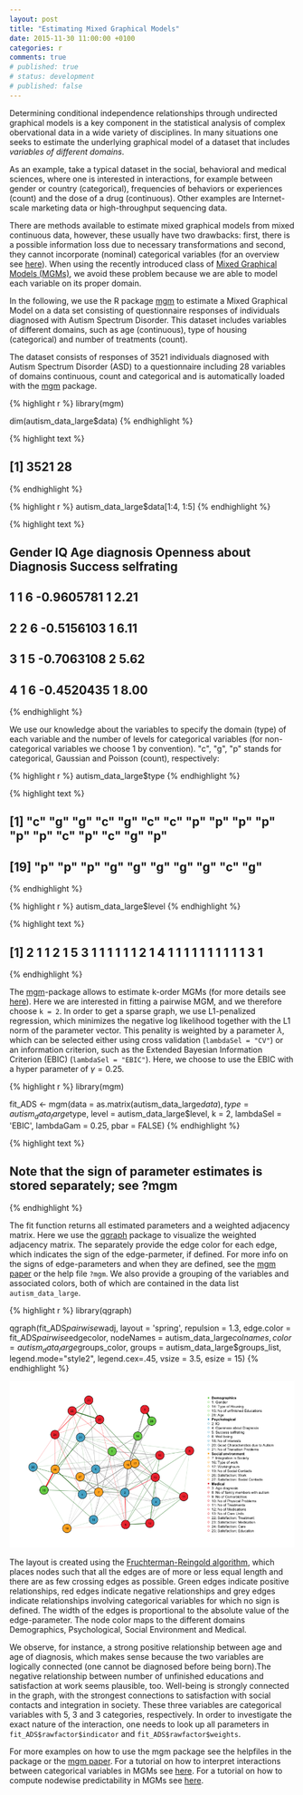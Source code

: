 ```yaml
---
layout: post
title: "Estimating Mixed Graphical Models"
date: 2015-11-30 11:00:00 +0100
categories: r
comments: true
# published: true
# status: development
# published: false
---
```


Determining conditional independence relationships through undirected graphical models is a key component in the statistical analysis of complex obervational data in a wide variety of disciplines. In many situations one seeks to estimate the underlying graphical model of a dataset that includes *variables of different domains*.

As an example, take a typical dataset in the social, behavioral and medical sciences, where one is interested in interactions, for example between gender or country (categorical), frequencies of behaviors or experiences (count) and the dose of a drug (continuous). Other examples are Internet-scale marketing data or high-throughput sequencing data. 

There are methods available to estimate mixed graphical models from mixed continuous data, however, these usually have two drawbacks: first, there is a possible information loss due to necessary transformations and second, they cannot incorporate (nominal) categorical variables (for an overview see [here](http://arxiv.org/abs/1510.05677)). When using the recently introduced class of [Mixed Graphical Models (MGMs)](http://www.jmlr.org/proceedings/papers/v33/yang14a.pdf), we avoid these problem because we are able to model each variable on its proper domain.

In the following, we use the R package [mgm](https://cran.r-project.org/web/packages/mgm/index.html) to estimate a Mixed Graphical Model on a data set consisting of questionnaire responses of individuals diagnosed with Autism Spectrum Disorder. This dataset includes  variables of different domains, such as age (continuous), type of housing (categorical) and number of treatments (count).

The dataset consists of responses of 3521 individuals diagnosed with Autism Spectrum Disorder (ASD) to a questionnaire including 28 variables of domains continuous, count and categorical and is automatically loaded with the [mgm](https://cran.r-project.org/web/packages/mgm/index.html) package.



{% highlight r %}
library(mgm)

dim(autism_data_large$data)
{% endhighlight %}



{% highlight text %}
## [1] 3521   28
{% endhighlight %}



{% highlight r %}
autism_data_large$data[1:4, 1:5]
{% endhighlight %}



{% highlight text %}
##   Gender IQ Age diagnosis Openness about Diagnosis Success selfrating
## 1      1  6    -0.9605781                        1               2.21
## 2      2  6    -0.5156103                        1               6.11
## 3      1  5    -0.7063108                        2               5.62
## 4      1  6    -0.4520435                        1               8.00
{% endhighlight %}


We use our knowledge about the variables to specify the domain (type) of each variable and the number of levels for categorical variables (for non-categorical variables we choose 1 by convention). "c", "g", "p" stands for categorical, Gaussian and Poisson (count), respectively:


{% highlight r %}
autism_data_large$type
{% endhighlight %}



{% highlight text %}
##  [1] "c" "g" "g" "c" "g" "c" "c" "p" "p" "p" "p" "p" "p" "c" "p" "c" "g" "p"
## [19] "p" "p" "p" "g" "g" "g" "g" "g" "c" "g"
{% endhighlight %}



{% highlight r %}
autism_data_large$level
{% endhighlight %}



{% highlight text %}
##  [1] 2 1 1 2 1 5 3 1 1 1 1 1 1 2 1 4 1 1 1 1 1 1 1 1 1 1 3 1
{% endhighlight %}


The [mgm](https://cran.r-project.org/web/packages/mgm/index.html)-package allows to estimate k-order MGMs (for more details see [here](https://arxiv.org/abs/1510.06871)). Here we are interested in fitting a pairwise MGM, and we therefore choose `k = 2`. In order to get a sparse graph, we use L1-penalized regression, which minimizes the negative log likelihood together with the L1 norm of the parameter vector. This penality is weighted by a parameter $\lambda$, which can be selected either using cross validation (`lambdaSel = "CV"`) or an information criterion, such as the Extended Bayesian Information Criterion (EBIC) (`lambdaSel = "EBIC"`). Here, we choose to use the EBIC with a hyper parameter of $\gamma = 0.25$.


{% highlight r %}
library(mgm)

fit_ADS <- mgm(data = as.matrix(autism_data_large$data), 
               type = autism_data_large$type,
               level = autism_data_large$level,
               k = 2, 
               lambdaSel = 'EBIC', 
               lambdaGam = 0.25, 
               pbar = FALSE)
{% endhighlight %}



{% highlight text %}
## Note that the sign of parameter estimates is stored separately; see ?mgm
{% endhighlight %}

The fit function returns all estimated parameters and a weighted adjacency matrix. Here we use the [qgraph](http://www.jstatsoft.org/article/view/v048i04/v48i04.pdf) package to visualize the weighted adjacency matrix. The separately provide the edge color for each edge, which indicates the sign of the edge-parmeter, if defined. For more info on the signs of edge-parameters and when they are defined, see the [mgm paper](https://arxiv.org/abs/1510.06871) or the help file `?mgm`. We also provide a grouping of the variables and associated colors, both of which are contained in the data list `autism_data_large`.



{% highlight r %}
library(qgraph)

qgraph(fit_ADS$pairwise$wadj, 
       layout = 'spring', repulsion = 1.3,
       edge.color = fit_ADS$pairwise$edgecolor, 
       nodeNames = autism_data_large$colnames,
       color = autism_data_large$groups_color, 
       groups = autism_data_large$groups_list,
       legend.mode="style2", legend.cex=.45, 
       vsize = 3.5, esize = 15)
{% endhighlight %}

![plot of chunk unnamed-chunk-21](/assets/img/2015-11-30-Estimation-of-mixed-graphical-models.Rmd/unnamed-chunk-21-1.png)



The layout is created using the [Fruchterman-Reingold algorithm](https://en.wikipedia.org/wiki/Force-directed_graph_drawing), which places nodes such that all the edges are of more or less equal length and there are as few crossing edges as possible. Green edges indicate positive relationships, red edges indicate negative relationships and grey edges indicate relationships involving categorical variables for which no sign is defined. The width of the edges is proportional to the absolute value of the edge-parameter. The node color maps to the different domains Demographics, Psychological, Social Environment and Medical.

We observe, for instance, a strong positive relationship between age and age of diagnosis, which makes sense because the two variables are logically connected (one cannot be diagnosed before being born).The negative relationship between number of unfinished educations and satisfaction at work seems plausible, too. Well-being is strongly connected in the graph, with the strongest connections to satisfaction with social contacts and integration in society. These three variables are categorical variables with 5, 3 and 3 categories, respectively. In order to investigate the exact nature of the interaction, one needs to look up all parameters in `fit_ADS$rawfactor$indicator` and `fit_ADS$rawfactor$weights`.

For more examples on how to use the mgm package see the helpfiles in the package or the [mgm paper](https://arxiv.org/abs/1510.06871). For a tutorial on how to interpret interactions between categorical variables in MGMs see [here](https://jmbh.github.io/Interactions-between-categorical-Variables-in-mixed-graphical-models/). For a tutorial on how to compute nodewise predictability in MGMs see [here](https://jmbh.github.io/Predictability-in-network-models/).
